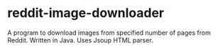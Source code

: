 reddit-image-downloader
=======================

A program to download images from specified number of pages from Reddit. Written in Java. Uses Jsoup HTML parser.
